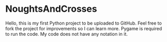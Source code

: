 # NoughtsAndCrosses
Hello, this is my first Python project to be uploaded to GitHub.
Feel free to fork the project for improvements so I can learn more.
Pygame is required to run the code.
My code does not have any notation in it.
